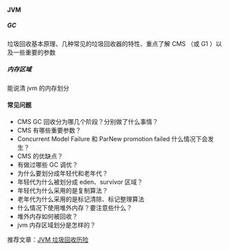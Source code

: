 #### JVM

##### GC

垃圾回收基本原理、几种常见的垃圾回收器的特性、重点了解 CMS （或 G1 ）以及一些重要的参数

##### 内存区域

能说清 jvm 的内存划分

#### 常见问题

- CMS GC 回收分为哪几个阶段？分别做了什么事情？
- CMS 有哪些重要参数？
- Concurrent Model Failure 和 ParNew promotion failed 什么情况下会发生？
- CMS 的优缺点？
- 有做过哪些 GC 调优？
- 为什么要划分成年轻代和老年代？
- 年轻代为什么被划分成 eden、survivor 区域？
- 年轻代为什么采用的是复制算法？
- 老年代为什么采用的是标记清除、标记整理算法
- 什么情况下使用堆外内存？要注意些什么？
- 堆外内存如何被回收？
- jvm 内存区域划分是怎样的？

推荐文章：[JVM 垃圾回收历险](https://github.com/farmerjohngit/myblog/issues/3)
